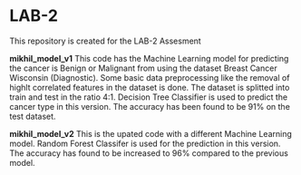 # LAB-2

This repository is created for the LAB-2 Assesment

**mikhil_model_v1**
This code has the Machine Learning model for predicting the cancer is Benign or Malignant from using the dataset Breast Cancer Wisconsin (Diagnostic).
Some basic data preprocessing like the removal of highlt correlated features in the dataset is done.
The dataset is splitted into train and test in the ratio 4:1.
Decision Tree Classifier is used to predict the cancer type in this version.
The accuracy has been found to be 91% on the test dataset.

**mikhil_model_v2**
This is the upated code with a different Machine Learning model.
Random Forest Classifer is used for the prediction in this version.
The accuracy has found to be increased to 96% compared to the previous model.
